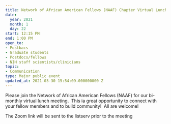 ```yaml
---
title: Network of African American Fellows (NAAF) Chapter Virtual Lunch
date:
  year: 2021
  month: 1
  day: 22
start: 12:15 PM
end: 1:00 PM
open_to:
- Postbacs
- Graduate students
- Postdocs/fellows
- NIH staff scientists/clinicians
topic:
- Communication
type: Major public event
updated_at: 2021-03-30 15:54:09.000000000 Z
---
```

Please join the Network of African American Fellows (NAAF)
for our bi-monthly virtual lunch meeting.  This ia great opportunity to
connect with your fellow members and to build community!  All are
welcome!

The Zoom link will be sent to the listserv prior to the meeting
